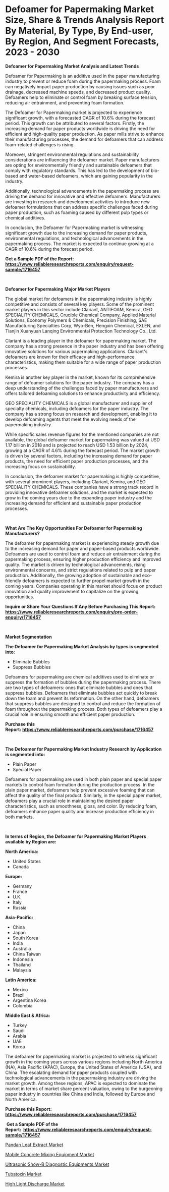 <p><h1>Defoamer for Papermaking Market Size, Share & Trends Analysis Report By Material, By Type, By End-user, By Region, And Segment Forecasts, 2023 - 2030</h1></p><p><strong>Defoamer for Papermaking Market Analysis and Latest Trends</strong></p>
<p><p>Defoamer for Papermaking is an additive used in the paper manufacturing industry to prevent or reduce foam during the papermaking process. Foam can negatively impact paper production by causing issues such as poor drainage, decreased machine speeds, and decreased product quality. Defoamers help to eliminate or control foam by breaking surface tension, reducing air entrainment, and preventing foam formation.</p><p>The Defoamer for Papermaking market is projected to experience significant growth, with a forecasted CAGR of 10.6% during the forecast period. This growth can be attributed to several factors. Firstly, the increasing demand for paper products worldwide is driving the need for efficient and high-quality paper production. As paper mills strive to enhance their manufacturing processes, the demand for defoamers that can address foam-related challenges is rising.</p><p>Moreover, stringent environmental regulations and sustainability considerations are influencing the defoamer market. Paper manufacturers are opting for environmentally friendly and sustainable defoamers that comply with regulatory standards. This has led to the development of bio-based and water-based defoamers, which are gaining popularity in the industry.</p><p>Additionally, technological advancements in the papermaking process are driving the demand for innovative and effective defoamers. Manufacturers are investing in research and development activities to introduce new defoamer formulations that can address specific challenges faced during paper production, such as foaming caused by different pulp types or chemical additives.</p><p>In conclusion, the Defoamer for Papermaking market is witnessing significant growth due to the increasing demand for paper products, environmental regulations, and technological advancements in the papermaking process. The market is expected to continue growing at a CAGR of 10.6% during the forecast period.</p></p>
<p><strong>Get a Sample PDF of the Report:&nbsp; <a href="https://www.reliableresearchreports.com/enquiry/request-sample/1716457">https://www.reliableresearchreports.com/enquiry/request-sample/1716457</a></strong></p>
<p>&nbsp;</p>
<p><strong>Defoamer for Papermaking Major Market Players</strong></p>
<p><p>The global market for defoamers in the papermaking industry is highly competitive and consists of several key players. Some of the prominent market players in this sector include Clariant, ANTIFOAM, Kemira, GEO SPECIALITY CHEMICALS, Crucible Chemical Company, Applied Material Solutions, Economy Polymers & Chemicals, Precision Finishing, SAE Manufacturing Specialties Corp, Wyo-Ben, Hengxin Chemical, EXLEN, and Tianjin Xuanyuan Lanqing Environmental Protection Technology Co., Ltd.</p><p>Clariant is a leading player in the defoamer for papermaking market. The company has a strong presence in the paper industry and has been offering innovative solutions for various papermaking applications. Clariant's defoamers are known for their efficacy and high-performance characteristics, making them suitable for a wide range of paper production processes.</p><p>Kemira is another key player in the market, known for its comprehensive range of defoamer solutions for the paper industry. The company has a deep understanding of the challenges faced by paper manufacturers and offers tailored defoaming solutions to enhance productivity and efficiency.</p><p>GEO SPECIALITY CHEMICALS is a global manufacturer and supplier of specialty chemicals, including defoamers for the paper industry. The company has a strong focus on research and development, enabling it to develop defoaming agents that meet the evolving needs of the papermaking industry.</p><p>While specific sales revenue figures for the mentioned companies are not available, the global defoamer market for papermaking was valued at USD 1.17 billion in 2018 and is projected to reach USD 1.53 billion by 2024, growing at a CAGR of 4.6% during the forecast period. The market growth is driven by several factors, including the increasing demand for paper products, the need for efficient paper production processes, and the increasing focus on sustainability.</p><p>In conclusion, the defoamer market for papermaking is highly competitive, with several prominent players, including Clariant, Kemira, and GEO SPECIALITY CHEMICALS. These companies have a strong track record in providing innovative defoamer solutions, and the market is expected to grow in the coming years due to the expanding paper industry and the increasing demand for efficient and sustainable paper production processes.</p></p>
<p>&nbsp;</p>
<p><strong>What Are The Key Opportunities For Defoamer for Papermaking Manufacturers?</strong></p>
<p><p>The defoamer for papermaking market is experiencing steady growth due to the increasing demand for paper and paper-based products worldwide. Defoamers are used to control foam and reduce air entrainment during the papermaking process, ensuring higher production efficiency and improved quality. The market is driven by technological advancements, rising environmental concerns, and strict regulations related to pulp and paper production. Additionally, the growing adoption of sustainable and eco-friendly defoamers is expected to further propel market growth in the coming years. Companies operating in this market should focus on product innovation and quality improvement to capitalize on the growing opportunities.</p></p>
<p><strong>Inquire or Share Your Questions If Any Before Purchasing This Report: <a href="https://www.reliableresearchreports.com/enquiry/pre-order-enquiry/1716457">https://www.reliableresearchreports.com/enquiry/pre-order-enquiry/1716457</a></strong></p>
<p>&nbsp;</p>
<p><strong>Market Segmentation</strong></p>
<p><strong>The Defoamer for Papermaking Market Analysis by types is segmented into:</strong></p>
<p><ul><li>Eliminate Bubbles</li><li>Suppress Bubbles</li></ul></p>
<p><p>Defoamers for papermaking are chemical additives used to eliminate or suppress the formation of bubbles during the papermaking process. There are two types of defoamers: ones that eliminate bubbles and ones that suppress bubbles. Defoamers that eliminate bubbles act quickly to break down the foam and prevent its reformation. On the other hand, defoamers that suppress bubbles are designed to control and reduce the formation of foam throughout the papermaking process. Both types of defoamers play a crucial role in ensuring smooth and efficient paper production.</p></p>
<p><strong>Purchase this Report:&nbsp;<a href="https://www.reliableresearchreports.com/purchase/1716457">https://www.reliableresearchreports.com/purchase/1716457</a></strong></p>
<p>&nbsp;</p>
<p><strong>The Defoamer for Papermaking Market Industry Research by Application is segmented into:</strong></p>
<p><ul><li>Plain Paper</li><li>Special Paper</li></ul></p>
<p><p>Defoamers for papermaking are used in both plain paper and special paper markets to control foam formation during the production process. In the plain paper market, defoamers help prevent excessive foaming that can affect the quality of the final product. Similarly, in the special paper market, defoamers play a crucial role in maintaining the desired paper characteristics, such as smoothness, gloss, and color. By reducing foam, defoamers enhance paper quality and increase production efficiency in both markets.</p></p>
<p>&nbsp;</p>
<p><strong>In terms of Region, the Defoamer for Papermaking Market Players available by Region are:</strong></p>
<p>
    <p> <strong> North America: </strong>
        <ul>
            <li>United States</li>
            <li>Canada</li>
        </ul>
        </p> 
    <p> <strong> Europe: </strong>
        <ul>
            <li>Germany</li>
            <li>France</li>
            <li>U.K.</li>
            <li>Italy</li>
            <li>Russia</li>
        </ul>
        </p> 
    <p> <strong> Asia-Pacific: </strong>
        <ul>
            <li>China</li>
            <li>Japan</li>
            <li>South Korea</li>
            <li>India</li>
            <li>Australia</li>
            <li>China Taiwan</li>
            <li>Indonesia</li>
            <li>Thailand</li>
            <li>Malaysia</li>
        </ul>
        </p> 
    <p> <strong> Latin America: </strong>
        <ul>
            <li>Mexico</li>
            <li>Brazil</li>
            <li>Argentina Korea</li>
            <li>Colombia</li>
        </ul>
        </p> 
    <p> <strong> Middle East & Africa: </strong>
        <ul>
            <li>Turkey</li>
            <li>Saudi</li>
            <li>Arabia</li>
            <li>UAE</li>
            <li>Korea</li>
        </ul>
    </p>
    </p>
<p><p>The defoamer for papermaking market is projected to witness significant growth in the coming years across various regions including North America (NA), Asia Pacific (APAC), Europe, the United States of America (USA), and China. The escalating demand for paper products coupled with technological advancements in the papermaking industry are driving the market growth. Among these regions, APAC is expected to dominate the market in terms of market share percent valuation, owing to the burgeoning paper industry in countries like China and India, followed by Europe and North America.</p></p>
<p><strong>Purchase this Report: <a href="https://www.reliableresearchreports.com/purchase/1716457">https://www.reliableresearchreports.com/purchase/1716457</a></strong></p>
<p>&nbsp;<strong>Get a Sample PDF of the Report:&nbsp;&nbsp;<a href="https://www.reliableresearchreports.com/enquiry/request-sample/1716457">https://www.reliableresearchreports.com/enquiry/request-sample/1716457</a></strong></p>
<p><strong></strong></p>
<p><p><a href="https://www.linkedin.com/pulse/decoding-pandan-leaf-extract-market-deep-dive-latest-mwaje/">Pandan Leaf Extract Market</a></p><p><a href="https://medium.com/@yuvrajsinghrp23/mobile-concrete-mixing-equipment-market-exploring-market-share-market-trends-and-future-growth-8f0092d257ca">Mobile Concrete Mixing Equipment Market</a></p><p><a href="https://github.com/zebdakicsin/Market-Research-Report-List-1/blob/main/ultrasonic-show-b-diagnostic-equipments-market.md">Ultrasonic Show-B Diagnostic Equipments Market</a></p><p><a href="https://www.linkedin.com/pulse/tubatoxin-market-insights-players-forecast-till-2030-charisma-hub-g44qe/">Tubatoxin Market</a></p><p><a href="https://github.com/Krish2023na/Market-Research-Report-List-1/blob/main/high-light-discharge-market.md">High Light Discharge Market</a></p></p>